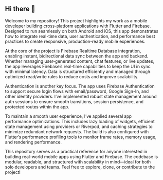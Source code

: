 ## Hi there 👋

Welcome to my repository! This project highlights my work as a mobile developer building cross-platform applications with Flutter and Firebase. Designed to run seamlessly on both Android and iOS, this app demonstrates how to integrate real-time data, user authentication, and performance best practices to create responsive, production-ready mobile experiences.

At the core of the project is Firebase Realtime Database integration, enabling instant, bidirectional data sync between the app and backend. Whether managing user-generated content, chat features, or live updates, the app leverages Firebase’s real-time capabilities to keep the UI in sync with minimal latency. Data is structured efficiently and managed through optimized read/write rules to reduce costs and improve scalability.

Authentication is another key focus. The app uses Firebase Authentication to support secure login flows with email/password, Google Sign-In, and other identity providers. I’ve implemented robust state management around auth sessions to ensure smooth transitions, session persistence, and protected routes within the app.

To maintain a smooth user experience, I’ve applied several app performance optimizations. This includes lazy loading of widgets, efficient state management using providers or Riverpod, and caching strategies to minimize redundant network requests. The build is also configured with Flutter’s performance profiling tools to monitor frame rates, memory usage, and rendering performance.

This repository serves as a practical reference for anyone interested in building real-world mobile apps using Flutter and Firebase. The codebase is modular, readable, and structured with scalability in mind—ideal for both solo developers and teams. Feel free to explore, clone, or contribute to the project!
